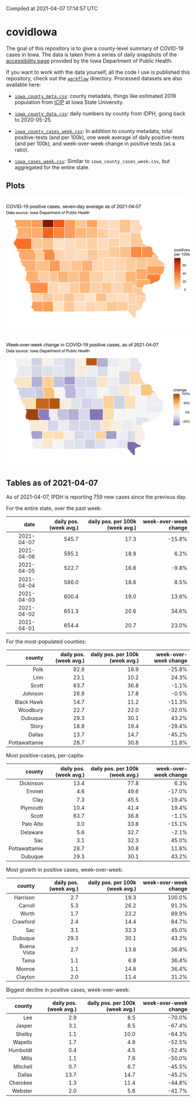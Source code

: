 Compiled at 2021-04-07 17:14:57 UTC

<!-- README.md is generated from README.Rmd. Please edit that file -->

# covidIowa

<!-- badges: start -->

<!-- badges: end -->

The goal of this repository is to give a county-level summary of
COVID-19 cases in Iowa. The data is taken from a series of daily
snapshots of the [accessibility
page](https://coronavirus.iowa.gov/pages/access) provided by the Iowa
Department of Public Health.

If you want to work with the data yourself, all the code I use is
published this repository, check out the [`workflow`](workflow)
directory. Processed datasets are also available here:

  - [`iowa_county_meta.csv`](https://raw.githubusercontent.com/ijlyttle/covidIowa/master/workflow/data/99-publish/iowa_county_meta.csv):
    county metadata, things like estimated 2019 population from
    [ICIP](https://www.icip.iastate.edu/tables/population/counties-estimates)
    at Iowa State University.

  - [`iowa_county_data.csv`](https://raw.githubusercontent.com/ijlyttle/covidIowa/master/workflow/data/99-publish/iowa_county_data.csv):
    daily numbers by county from IDPH, going back to 2020-05-25.

  - [`iowa_county_cases_week.csv`](https://raw.githubusercontent.com/ijlyttle/covidIowa/master/workflow/data/99-publish/iowa_county_data.csv):
    In addition to county metadata, total positive-tests (and per 100k),
    one week average of daily positive-tests (and per 100k), and
    week-over-week change in positive tests (as a ratio).

  - [`iowa_cases_week.csv`](https://raw.githubusercontent.com/ijlyttle/covidIowa/master/workflow/data/99-publish/iowa_cases_week.csv):
    Similar to `iowa_county_cases_week.csv`, but aggregated for the
    entire state.

## Plots

![](workflow/data/99-publish/iowa_cases.png)

![](workflow/data/99-publish/iowa_change.png)

## Tables as of 2021-04-07

As of 2021-04-07, IPDH is reporting 759 new cases since the previous
day.

For the entire state, over the past week:

|       date | daily pos. (week avg.) | daily pos. per 100k (week avg.) | week-over-week change |
| ---------: | ---------------------: | ------------------------------: | --------------------: |
| 2021-04-07 |                  545.7 |                            17.3 |               \-15.8% |
| 2021-04-06 |                  595.1 |                            18.9 |                  6.2% |
| 2021-04-05 |                  522.7 |                            16.6 |                \-9.8% |
| 2021-04-04 |                  586.0 |                            18.6 |                  8.5% |
| 2021-04-03 |                  600.4 |                            19.0 |                 13.6% |
| 2021-04-02 |                  651.3 |                            20.6 |                 34.6% |
| 2021-04-01 |                  654.4 |                            20.7 |                 23.0% |

For the most-populated counties:

|        county | daily pos. (week avg.) | daily pos. per 100k (week avg.) | week-over-week change |
| ------------: | ---------------------: | ------------------------------: | --------------------: |
|          Polk |                   92.9 |                            18.9 |               \-25.8% |
|          Linn |                   23.1 |                            10.2 |                 24.3% |
|         Scott |                   63.7 |                            36.8 |                \-1.1% |
|       Johnson |                   26.9 |                            17.8 |                \-0.5% |
|    Black Hawk |                   14.7 |                            11.2 |               \-11.3% |
|      Woodbury |                   22.7 |                            22.0 |               \-32.0% |
|       Dubuque |                   29.3 |                            30.1 |                 43.2% |
|         Story |                   18.9 |                            19.4 |               \-29.4% |
|        Dallas |                   13.7 |                            14.7 |               \-45.2% |
| Pottawattamie |                   28.7 |                            30.8 |                 11.8% |

Most positive-cases, per-capita:

|        county | daily pos. (week avg.) | daily pos. per 100k (week avg.) | week-over-week change |
| ------------: | ---------------------: | ------------------------------: | --------------------: |
|     Dickinson |                   13.4 |                            77.8 |                  6.3% |
|         Emmet |                    4.6 |                            49.6 |               \-17.0% |
|          Clay |                    7.3 |                            45.5 |               \-19.4% |
|      Plymouth |                   10.4 |                            41.4 |                 19.4% |
|         Scott |                   63.7 |                            36.8 |                \-1.1% |
|     Palo Alto |                    3.0 |                            33.8 |               \-15.1% |
|      Delaware |                    5.6 |                            32.7 |                \-2.1% |
|           Sac |                    3.1 |                            32.3 |                 45.0% |
| Pottawattamie |                   28.7 |                            30.8 |                 11.8% |
|       Dubuque |                   29.3 |                            30.1 |                 43.2% |

Most growth in positive cases, week-over-week:

|      county | daily pos. (week avg.) | daily pos. per 100k (week avg.) | week-over-week change |
| ----------: | ---------------------: | ------------------------------: | --------------------: |
|    Harrison |                    2.7 |                            19.3 |                100.0% |
|     Carroll |                    5.3 |                            26.2 |                 91.3% |
|       Worth |                    1.7 |                            23.2 |                 89.9% |
|    Crawford |                    2.4 |                            14.4 |                 84.7% |
|         Sac |                    3.1 |                            32.3 |                 45.0% |
|     Dubuque |                   29.3 |                            30.1 |                 43.2% |
| Buena Vista |                    2.7 |                            13.8 |                 36.8% |
|        Tama |                    1.1 |                             6.8 |                 36.4% |
|      Monroe |                    1.1 |                            14.8 |                 36.4% |
|     Clayton |                    2.0 |                            11.4 |                 31.2% |

Biggest decline in positive cases, week-over-week:

|   county | daily pos. (week avg.) | daily pos. per 100k (week avg.) | week-over-week change |
| -------: | ---------------------: | ------------------------------: | --------------------: |
|      Lee |                    2.9 |                             8.5 |               \-70.0% |
|   Jasper |                    3.1 |                             8.5 |               \-67.4% |
|   Shelby |                    1.1 |                            10.0 |               \-64.3% |
|  Wapello |                    1.7 |                             4.9 |               \-52.5% |
| Humboldt |                    0.4 |                             4.5 |               \-52.4% |
|    Mills |                    1.1 |                             7.6 |               \-50.0% |
| Mitchell |                    0.7 |                             6.7 |               \-45.5% |
|   Dallas |                   13.7 |                            14.7 |               \-45.2% |
| Cherokee |                    1.3 |                            11.4 |               \-44.8% |
|  Webster |                    2.0 |                             5.6 |               \-41.7% |
